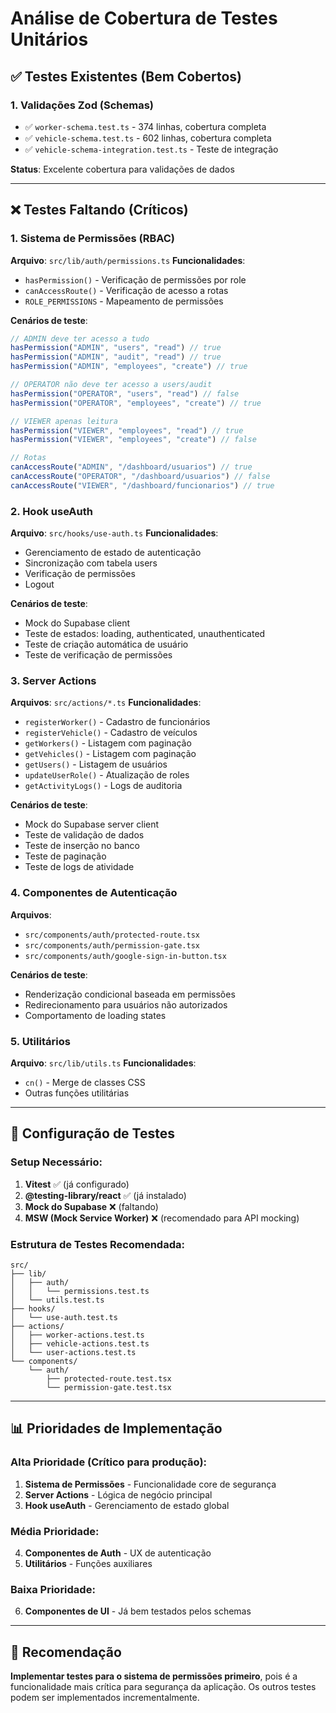 # Análise de Cobertura de Testes Unitários

## ✅ **Testes Existentes (Bem Cobertos)**

### 1. **Validações Zod (Schemas)**
- ✅ `worker-schema.test.ts` - 374 linhas, cobertura completa
- ✅ `vehicle-schema.test.ts` - 602 linhas, cobertura completa  
- ✅ `vehicle-schema-integration.test.ts` - Teste de integração

**Status**: Excelente cobertura para validações de dados

---

## ❌ **Testes Faltando (Críticos)**

### 1. **Sistema de Permissões (RBAC)**
**Arquivo**: `src/lib/auth/permissions.ts`
**Funcionalidades**:
- `hasPermission()` - Verificação de permissões por role
- `canAccessRoute()` - Verificação de acesso a rotas
- `ROLE_PERMISSIONS` - Mapeamento de permissões

**Cenários de teste**:
```typescript
// ADMIN deve ter acesso a tudo
hasPermission("ADMIN", "users", "read") // true
hasPermission("ADMIN", "audit", "read") // true
hasPermission("ADMIN", "employees", "create") // true

// OPERATOR não deve ter acesso a users/audit
hasPermission("OPERATOR", "users", "read") // false
hasPermission("OPERATOR", "employees", "create") // true

// VIEWER apenas leitura
hasPermission("VIEWER", "employees", "read") // true
hasPermission("VIEWER", "employees", "create") // false

// Rotas
canAccessRoute("ADMIN", "/dashboard/usuarios") // true
canAccessRoute("OPERATOR", "/dashboard/usuarios") // false
canAccessRoute("VIEWER", "/dashboard/funcionarios") // true
```

### 2. **Hook useAuth**
**Arquivo**: `src/hooks/use-auth.ts`
**Funcionalidades**:
- Gerenciamento de estado de autenticação
- Sincronização com tabela users
- Verificação de permissões
- Logout

**Cenários de teste**:
- Mock do Supabase client
- Teste de estados: loading, authenticated, unauthenticated
- Teste de criação automática de usuário
- Teste de verificação de permissões

### 3. **Server Actions**
**Arquivos**: `src/actions/*.ts`
**Funcionalidades**:
- `registerWorker()` - Cadastro de funcionários
- `registerVehicle()` - Cadastro de veículos
- `getWorkers()` - Listagem com paginação
- `getVehicles()` - Listagem com paginação
- `getUsers()` - Listagem de usuários
- `updateUserRole()` - Atualização de roles
- `getActivityLogs()` - Logs de auditoria

**Cenários de teste**:
- Mock do Supabase server client
- Teste de validação de dados
- Teste de inserção no banco
- Teste de paginação
- Teste de logs de atividade

### 4. **Componentes de Autenticação**
**Arquivos**: 
- `src/components/auth/protected-route.tsx`
- `src/components/auth/permission-gate.tsx`
- `src/components/auth/google-sign-in-button.tsx`

**Cenários de teste**:
- Renderização condicional baseada em permissões
- Redirecionamento para usuários não autorizados
- Comportamento de loading states

### 5. **Utilitários**
**Arquivo**: `src/lib/utils.ts`
**Funcionalidades**:
- `cn()` - Merge de classes CSS
- Outras funções utilitárias

---

## 🔧 **Configuração de Testes**

### **Setup Necessário**:
1. **Vitest** ✅ (já configurado)
2. **@testing-library/react** ✅ (já instalado)
3. **Mock do Supabase** ❌ (faltando)
4. **MSW (Mock Service Worker)** ❌ (recomendado para API mocking)

### **Estrutura de Testes Recomendada**:
```
src/
├── lib/
│   ├── auth/
│   │   └── permissions.test.ts
│   └── utils.test.ts
├── hooks/
│   └── use-auth.test.ts
├── actions/
│   ├── worker-actions.test.ts
│   ├── vehicle-actions.test.ts
│   └── user-actions.test.ts
└── components/
    └── auth/
        ├── protected-route.test.tsx
        └── permission-gate.test.tsx
```

---

## 📊 **Prioridades de Implementação**

### **Alta Prioridade** (Crítico para produção):
1. **Sistema de Permissões** - Funcionalidade core de segurança
2. **Server Actions** - Lógica de negócio principal
3. **Hook useAuth** - Gerenciamento de estado global

### **Média Prioridade**:
4. **Componentes de Auth** - UX de autenticação
5. **Utilitários** - Funções auxiliares

### **Baixa Prioridade**:
6. **Componentes de UI** - Já bem testados pelos schemas

---

## 🎯 **Recomendação**

**Implementar testes para o sistema de permissões primeiro**, pois é a funcionalidade mais crítica para segurança da aplicação. Os outros testes podem ser implementados incrementalmente.

